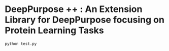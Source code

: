 # DeepPurpose ++ : An Extension Library for DeepPurpose focusing on Protein Learning Tasks



```python
python test.py
```
